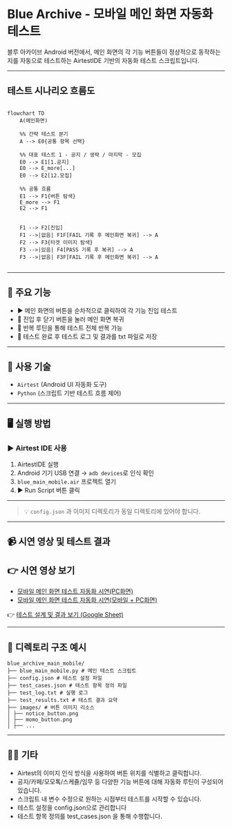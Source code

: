 
# Blue Archive - 모바일 메인 화면 자동화 테스트

블루 아카이브 Android 버전에서, 메인 화면의 각 기능 버튼들이 정상적으로 동작하는지를 자동으로 테스트하는 AirtestIDE 기반의 자동화 테스트 스크립트입니다.

---
## 테스트 시나리오 흐름도

```mermaid

flowchart TD
    A(메인화면)

    %% 간략 테스트 분기
    A --> E0{공통 항목 선택}

    %% 대표 테스트 1 - 공지 / 생략 / 마지막 - 모집
    E0 --> E1[1.공지]
    E0 --> E_more[...]
    E0 --> E2[12.모집]

    %% 공통 흐름
    E1 --> F1{버튼 탐색}
    E_more --> F1
    E2 --> F1

   
    F1 --> F2[진입]
    F1 -->|없음| F1F[FAIL 기록 후 메인화면 복귀] --> A
    F2 --> F3{타겟 이미지 탐색}
    F3 -->|있음| F4[PASS 기록 후 복귀] --> A
    F3 -->|없음| F3F[FAIL 기록 후 메인화면 복귀] --> A
 
```
---

## 📌 주요 기능

- ▶️ 메인 화면의 버튼을 순차적으로 클릭하여 각 기능 진입 테스트
- 🔄 진입 후 닫기 버튼을 눌러 메인 화면 복귀
- 🔁 반복 루틴을 통해 테스트 전체 반복 가능
- 🔄 테스트 완료 후 테스트 로그 및 결과를 txt 파일로 저장

---

## 🚀 사용 기술

- `Airtest` (Android UI 자동화 도구)
- `Python` (스크립트 기반 테스트 흐름 제어)

---

## 🖥️ 실행 방법

### ▶️ Airtest IDE 사용

1. AirtestIDE 실행  
2. Android 기기 USB 연결 → `adb devices`로 인식 확인  
3. `blue_main_mobile.air` 프로젝트 열기  
4. ▶ Run Script 버튼 클릭

---


> 💡 `config.json` 과 이미지 디렉토리가 동일 디렉토리에 있어야 합니다.

---

## 📹 시연 영상 및 테스트 결과

## 👉 시연 영상 보기

- [모바일 메인 화면 테스트 자동화 시연(PC화면)](https://youtu.be/0kT3ABO_-9k)
- [모바일 메인 화면 테스트 자동화 시연(모바일 + PC화면)](https://youtu.be/DLjhIx1R8Rc)

👉 [테스트 설계 및 결과 보기 (Google Sheet)](https://docs.google.com/spreadsheets/d/1RJwQvNWn9rVNjy3hYpxLwXlS4RYEvjnUWjgHTlPDYW8/edit?usp=sharing)

---

## 📂 디렉토리 구조 예시
```
blue_archive_main_mobile/
├── blue_main_mobile.py # 메인 테스트 스크립트
├── config.json # 테스트 설정 파일
├── test_cases.json # 테스트 항목 정의 파일
├── test_log.txt # 실행 로그
├── test_results.txt # 테스트 결과 요약
├── images/ # 버튼 이미지 리소스
│ ├── notice_button.png
│ ├── momo_button.png
│ ├── ...

```

---

## 🙋‍♂️ 기타

- Airtest의 이미지 인식 방식을 사용하여 버튼 위치를 식별하고 클릭합니다.
- 공지/카페/모모톡/스케쥴/임무 등 다양한 기능 버튼에 대해 자동화 루틴이 구성되어 있습니다.
- 스크립트 내 변수 수정으로 원하는 시점부터 테스트를 시작할 수 있습니다.
- 테스트 설정을 config.json으로 관리합니다
- 테스트 항목 정의를 test_cases.json 을 통해 수행합니다.